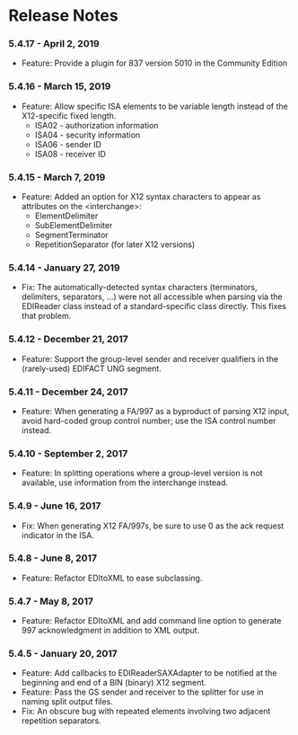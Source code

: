 # Release Notes

### 5.4.17 - April 2, 2019

* Feature: Provide a plugin for 837 version 5010 in the Community Edition
    
### 5.4.16 - March 15, 2019

* Feature: Allow specific ISA elements to be variable length instead of the X12-specific fixed length. 
    - ISA02 - authorization information
    - ISA04 - security information
    - ISA06 - sender ID
    - ISA08 - receiver ID

### 5.4.15 - March 7, 2019

* Feature: Added an option for X12 syntax characters to appear as attributes
on the \<interchange\>:
    - ElementDelimiter
    - SubElementDelimiter
    - SegmentTerminator
    - RepetitionSeparator (for later X12 versions)

### 5.4.14 - January 27, 2019

* Fix: The automatically-detected syntax characters (terminators, delimiters, separators, ...) were not all
accessible when parsing via the EDIReader class instead of a standard-specific class directly. This fixes
that problem.

### 5.4.12 - December 21, 2017

* Feature: Support the group-level sender and receiver qualifiers in the (rarely-used) EDIFACT UNG segment.

### 5.4.11 - December 24, 2017

* Feature: When generating a FA/997 as a byproduct of parsing X12 input, avoid hard-coded group control number; 
use the ISA control number instead.

### 5.4.10 - September 2, 2017

* Feature: In splitting operations where a group-level version is not available,
use information from the interchange instead.

### 5.4.9 - June 16, 2017

* Fix: When generating X12 FA/997s, be sure to use 0 as the ack request indicator in the ISA.

### 5.4.8 - June 8, 2017

* Feature: Refactor EDItoXML to ease subclassing.

### 5.4.7 - May 8, 2017

* Feature: Refactor EDItoXML and add command line option to generate 997 acknowledgment in addition to XML output.

### 5.4.5 - January 20, 2017

* Feature: Add callbacks to EDIReaderSAXAdapter to be notified at the beginning and end of a BIN (binary) X12 segment.
* Feature: Pass the GS sender and receiver to the splitter for use in naming split output files.
* Fix: An obscure bug with repeated elements involving two adjacent repetition separators.

